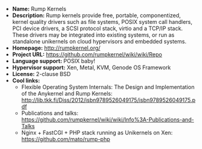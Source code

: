 - **Name:** Rump Kernels
- **Description:** Rump kernels provide free, portable, componentized, kernel
  quality drivers such as file systems, POSIX system call handlers, PCI device
  drivers, a SCSI protocol stack, virtio and a TCP/IP stack. These drivers may
  be integrated into existing systems, or run as standalone unikernels on cloud
  hypervisors and embedded systems.
- **Homepage:** http://rumpkernel.org/
- **Project URL:** https://github.com/rumpkernel/wiki/wiki/Repo
- **Language support:** POSIX baby!
- **Hypervisor support:** Xen, Metal, KVM, Genode OS Framework
- **License:** 2-clause BSD
- **Cool links:**
  - Flexible Operating System Internals: The Design and Implementation of the Anykernel and Rump Kernels: http://lib.tkk.fi/Diss/2012/isbn9789526049175/isbn9789526049175.pdf
  - Publications and talks: https://github.com/rumpkernel/wiki/wiki/Info%3A-Publications-and-Talks
  - Nginx + FastCGI + PHP stack running as Unikernels on Xen: https://github.com/mato/rump-php  
